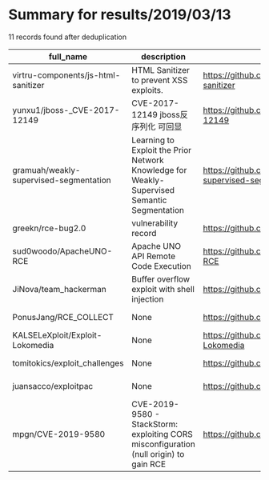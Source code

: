
# Summary for results/2019/03/13
    
11 records found after deduplication

| full_name | description | html_url | matched_list | matched_count | pushed_at | size | stargazers_count | language | forks_count |
|----------------------------------------|---------------------------------------------------------------------------------------------|-----------------------------------------------------------|----------------------------------|-----------------|---------------------------|--------|--------------------|------------|---------------|
| virtru-components/js-html-sanitizer | HTML Sanitizer to prevent XSS exploits. | https://github.com/virtru-components/js-html-sanitizer | ['exploit'] | 1 | 2019-03-13 16:31:03+00:00 | 69 | 4 | JavaScript | 3 |
| yunxu1/jboss-_CVE-2017-12149 | CVE-2017-12149 jboss反序列化 可回显 | https://github.com/yunxu1/jboss-_CVE-2017-12149 | ['cve-2'] | 1 | 2019-03-13 08:57:50+00:00 | 1438 | 117 | Java | 43 |
| gramuah/weakly-supervised-segmentation | Learning to Exploit the Prior Network Knowledge for Weakly-Supervised Semantic Segmentation | https://github.com/gramuah/weakly-supervised-segmentation | ['exploit'] | 1 | 2019-03-13 13:29:13+00:00 | 473273 | 9 | C++ | 1 |
| greekn/rce-bug2.0 | vulnerability record | https://github.com/greekn/rce-bug2.0 | ['rce'] | 1 | 2019-03-13 09:16:41+00:00 | 37 | 35 | | 6 |
| sud0woodo/ApacheUNO-RCE | Apache UNO API Remote Code Execution | https://github.com/sud0woodo/ApacheUNO-RCE | ['rce', 'remote code execution'] | 2 | 2019-03-13 16:32:58+00:00 | 9 | 4 | Python | 1 |
| JiNova/team_hackerman | Buffer overflow exploit with shell injection | https://github.com/JiNova/team_hackerman | ['exploit'] | 1 | 2019-03-13 08:21:41+00:00 | 47 | 0 | C | 0 |
| PonusJang/RCE_COLLECT | None | https://github.com/PonusJang/RCE_COLLECT | ['rce'] | 1 | 2019-03-13 13:44:02+00:00 | 1 | 0 | | 0 |
| KALSELeXploit/Exploit-Lokomedia | None | https://github.com/KALSELeXploit/Exploit-Lokomedia | ['exploit'] | 1 | 2019-03-13 13:44:35+00:00 | 533 | 0 | Python | 0 |
| tomitokics/exploit_challenges | None | https://github.com/tomitokics/exploit_challenges | ['exploit'] | 1 | 2019-03-13 15:58:14+00:00 | 5 | 0 | C | 0 |
| juansacco/exploitpac | None | https://github.com/juansacco/exploitpac | ['exploit'] | 1 | 2019-03-13 16:13:52+00:00 | 0 | 0 | | 0 |
| mpgn/CVE-2019-9580 | CVE-2019-9580 - StackStorm: exploiting CORS misconfiguration (null origin) to gain RCE | https://github.com/mpgn/CVE-2019-9580 | ['cve-2', 'exploit', 'rce'] | 3 | 2019-03-13 19:26:27+00:00 | 11 | 28 | HTML | 4 |
